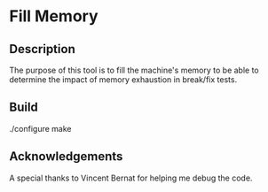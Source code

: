 # Fill Memory

Description
-----------

The purpose of this tool is to fill the machine's memory to be able to
determine the impact of memory exhaustion in break/fix tests.

Build
-----

 ./configure
 make

Acknowledgements
----------------

A special thanks to Vincent Bernat for helping me debug the code.
